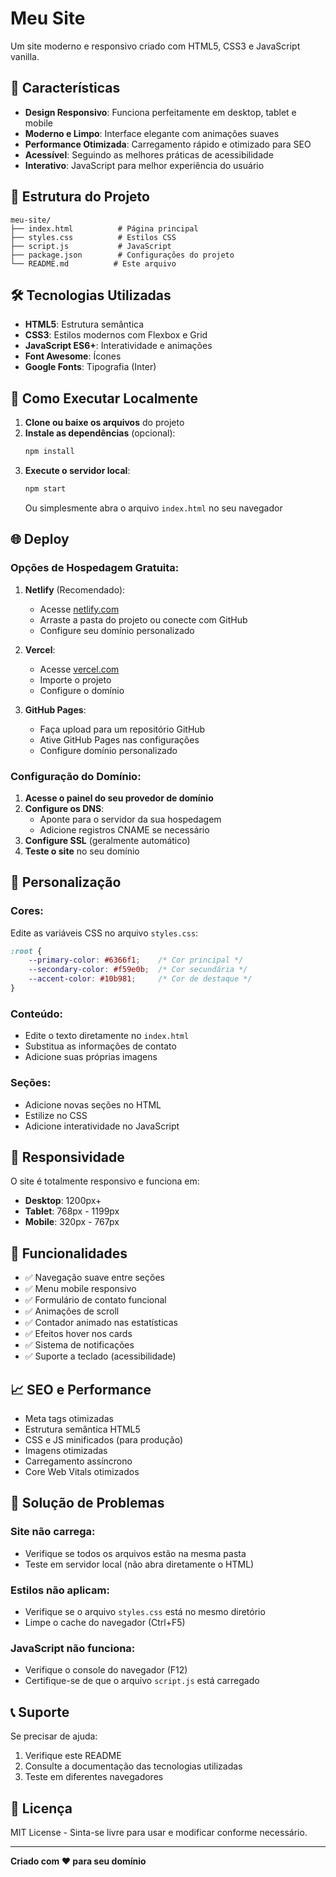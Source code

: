 # Meu Site

Um site moderno e responsivo criado com HTML5, CSS3 e JavaScript vanilla.

## 🚀 Características

- **Design Responsivo**: Funciona perfeitamente em desktop, tablet e mobile
- **Moderno e Limpo**: Interface elegante com animações suaves
- **Performance Otimizada**: Carregamento rápido e otimizado para SEO
- **Acessível**: Seguindo as melhores práticas de acessibilidade
- **Interativo**: JavaScript para melhor experiência do usuário

## 📁 Estrutura do Projeto

```
meu-site/
├── index.html          # Página principal
├── styles.css          # Estilos CSS
├── script.js           # JavaScript
├── package.json        # Configurações do projeto
└── README.md          # Este arquivo
```

## 🛠️ Tecnologias Utilizadas

- **HTML5**: Estrutura semântica
- **CSS3**: Estilos modernos com Flexbox e Grid
- **JavaScript ES6+**: Interatividade e animações
- **Font Awesome**: Ícones
- **Google Fonts**: Tipografia (Inter)

## 🚀 Como Executar Localmente

1. **Clone ou baixe os arquivos** do projeto
2. **Instale as dependências** (opcional):
   ```bash
   npm install
   ```
3. **Execute o servidor local**:
   ```bash
   npm start
   ```
   Ou simplesmente abra o arquivo `index.html` no seu navegador

## 🌐 Deploy

### Opções de Hospedagem Gratuita:

1. **Netlify** (Recomendado):
   - Acesse [netlify.com](https://netlify.com)
   - Arraste a pasta do projeto ou conecte com GitHub
   - Configure seu domínio personalizado

2. **Vercel**:
   - Acesse [vercel.com](https://vercel.com)
   - Importe o projeto
   - Configure o domínio

3. **GitHub Pages**:
   - Faça upload para um repositório GitHub
   - Ative GitHub Pages nas configurações
   - Configure domínio personalizado

### Configuração do Domínio:

1. **Acesse o painel do seu provedor de domínio**
2. **Configure os DNS**:
   - Aponte para o servidor da sua hospedagem
   - Adicione registros CNAME se necessário
3. **Configure SSL** (geralmente automático)
4. **Teste o site** no seu domínio

## 🎨 Personalização

### Cores:
Edite as variáveis CSS no arquivo `styles.css`:
```css
:root {
    --primary-color: #6366f1;    /* Cor principal */
    --secondary-color: #f59e0b;  /* Cor secundária */
    --accent-color: #10b981;     /* Cor de destaque */
}
```

### Conteúdo:
- Edite o texto diretamente no `index.html`
- Substitua as informações de contato
- Adicione suas próprias imagens

### Seções:
- Adicione novas seções no HTML
- Estilize no CSS
- Adicione interatividade no JavaScript

## 📱 Responsividade

O site é totalmente responsivo e funciona em:
- **Desktop**: 1200px+
- **Tablet**: 768px - 1199px
- **Mobile**: 320px - 767px

## 🔧 Funcionalidades

- ✅ Navegação suave entre seções
- ✅ Menu mobile responsivo
- ✅ Formulário de contato funcional
- ✅ Animações de scroll
- ✅ Contador animado nas estatísticas
- ✅ Efeitos hover nos cards
- ✅ Sistema de notificações
- ✅ Suporte a teclado (acessibilidade)

## 📈 SEO e Performance

- Meta tags otimizadas
- Estrutura semântica HTML5
- CSS e JS minificados (para produção)
- Imagens otimizadas
- Carregamento assíncrono
- Core Web Vitals otimizados

## 🐛 Solução de Problemas

### Site não carrega:
- Verifique se todos os arquivos estão na mesma pasta
- Teste em servidor local (não abra diretamente o HTML)

### Estilos não aplicam:
- Verifique se o arquivo `styles.css` está no mesmo diretório
- Limpe o cache do navegador (Ctrl+F5)

### JavaScript não funciona:
- Verifique o console do navegador (F12)
- Certifique-se de que o arquivo `script.js` está carregado

## 📞 Suporte

Se precisar de ajuda:
1. Verifique este README
2. Consulte a documentação das tecnologias utilizadas
3. Teste em diferentes navegadores

## 📄 Licença

MIT License - Sinta-se livre para usar e modificar conforme necessário.

---

**Criado com ❤️ para seu domínio**
